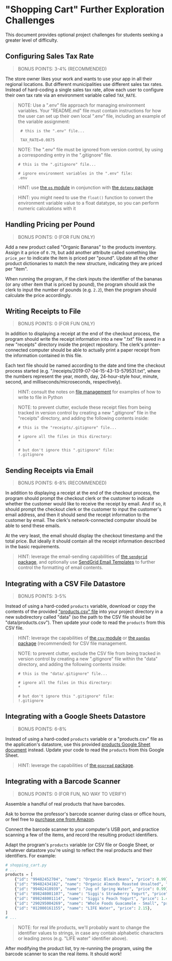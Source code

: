 # "Shopping Cart" Further Exploration Challenges

This document provides optional project challenges for students seeking a greater level of difficulty. 
 
## Configuring Sales Tax Rate

> BONUS POINTS: 3-4% (RECOMMENDED)

The store owner likes your work and wants to use your app in all their regional locations. But different municipalities use different sales tax rates. Instead of hard-coding a single sales tax rate, allow each user to configure their own tax rate via an environment variable called `TAX_RATE`.

> NOTE: Use a ".env" file approach for managing environment variables. Your "README.md" file must contain instructions for how the user can set up their own local ".env" file, including an example of the variable assignment:
> 
>      # this is the ".env" file...
>      
>      TAX_RATE=0.0875

> NOTE: The ".env" file must be ignored from version control, by using a corresponding entry in the ".gitignore" file. 
>
>     # this is the ".gitignore" file...
>    
>     # ignore environment variables in the ".env" file:
>     .env
    

> HINT: use [the `os` module](/notes/python/modules/os.md) in conjunction with [the `dotenv` package](/notes/python/packages/dotenv.md)

> HINT: you might need to use the `float()` function to convert the environment variable value to a float datatype, so you can perform numeric calculations with it



## Handling Pricing per Pound

> BONUS POINTS: 0 (FOR FUN ONLY)

Add a new product called "Organic Bananas" to the products inventory. Assign it a price of `0.79`, but add another attribute called something like `price_per` to indicate the item is priced per "pound". Update all the other product dictionaries to match the new structure, indicating they are priced per "item".

When running the program, if the clerk inputs the identifier of the bananas (or any other item that is priced by pound), the program should ask the clerk to input the number of pounds (e.g. `2.2`), then the program should calculate the price accordingly.

## Writing Receipts to File

> BONUS POINTS: 0 (FOR FUN ONLY)

In addition to displaying a receipt at the end of the checkout process, the program should write the receipt information into a new ".txt" file saved in a new "receipts" directory inside the project repository. The clerk's printer-connected computer should be able to actually print a paper receipt from the information contained in this file.

Each text file should be named according to the date and time the checkout process started (e.g. "/receipts/2019-07-04-15-43-13-579531.txt", where the numbers represent the year, month, day, 24-hour-style hour, minute, second, and milliseconds/microseconds, respectively).

> HINT: consult the notes on [file management](/notes/python/file-management.md) for examples of how to write to file in Python

> NOTE: to prevent clutter, exclude these receipt files from being tracked in version control by creating a new ".gitignore" file in the "receipts" directory, and adding the following contents inside:
>
>     # this is the "receipts/.gitignore" file...
>
>     # ignore all the files in this directory:
>     *
>
>     # but don't ignore this ".gitignore" file:
>     !.gitignore

## Sending Receipts via Email

> BONUS POINTS: 6-8% (RECOMMENDED)

In addition to displaying a receipt at the end of the checkout process, the program should prompt the checkout clerk or the customer to indicate whether the customer would like to receive the receipt by email. And if so, it should prompt the checkout clerk or the customer to input the customer's email address, and then it should send the receipt information to the customer by email. The clerk's network-connected computer should be able to send these emails.

At the very least, the email should display the checkout timestamp and the total price. But ideally it should contain all the receipt information described in the basic requirements.

> HINT: leverage the email-sending capabilities of [the `sendgrid` package](/notes/python/packages/sendgrid.md), and optionally use [SendGrid Email Templates](/notes/python/packages/sendgrid.md#email-templates) to further control the formatting of email contents.

## Integrating with a CSV File Datastore

> BONUS POINTS: 3-5%

Instead of using a hard-coded `products` variable, download or copy the contents of the provided ["products.csv" file](https://raw.githubusercontent.com/prof-rossetti/intro-to-python/master/data/products.csv) into your project directory in a new subdirectory called "data" (so the path to the CSV file should be "data/products.csv"). Then update your code to read the `products` from this CSV file.

> HINT: leverage the capabilities of [the `csv` module](/notes/python/modules/csv.md) or [the `pandas` package](/notes/python/packages/pandas.md) (recommended) for CSV file management.

> NOTE: to prevent clutter, exclude the CSV file from being tracked in version control by creating a new ".gitignore" file within the "data" directory, and adding the following contents inside:
>
>     # this is the "data/.gitignore" file...
>
>     # ignore all the files in this directory:
>     *
>
>     # but don't ignore this ".gitignore" file:
>     !.gitignore


## Integrating with a Google Sheets Datastore

> BONUS POINTS: 6-8%

Instead of using a hard-coded `products` variable or a "products.csv" file as the application's datastore, use this provided [products Google Sheet document](https://docs.google.com/spreadsheets/d/1ItN7Cc2Yn4K90cMIsxi2P045Gzw0y2JHB_EkV4mXXpI/edit?usp=sharing) instead. Update your code to read the `products` from this Google Sheet.

> HINT: leverage the capabilities of [the `gspread` package](/notes/python/packages/gspread.md).

## Integrating with a Barcode Scanner

> BONUS POINTS: 0 (FOR FUN, NO WAY TO VERIFY)

Assemble a handful of real products that have barcodes.

Ask to borrow the professor's barcode scanner during class or office hours, or feel free to [purchase one from Amazon](https://www.amazon.com/gp/product/B003OUQ174/ref=ppx_yo_dt_b_asin_title_o03__o00_s00?ie=UTF8&psc=1).

Connect the barcode scanner to your computer's USB port, and practice scanning a few of the items, and record the resulting product identifiers.

Adapt the program's `products` variable (or CSV file or Google Sheet, or whatever datastore you're using) to reflect the real products and their identifiers. For example:

```py
# shopping_cart.py
# ...
products = [
    {"id": "99482452704", "name": "Organic Black Beans", "price": 0.99},
    {"id": "99482434182", "name": "Organic Almonds Roasted Unsalted", "price": 7.33},
    {"id": "99482418939", "name": "Jug of Spring Water", "price": 0.99},
    {"id": "898248001107", "name": "Siggi's Strawberry Yogurt", "price": 1.45},
    {"id": "898248001114", "name": "Siggi's Peach Yogurt", "price": 1.45},
    {"id": "290295004269", "name": "Whole Foods Guacamole - Small", "price": 6.50},
    {"id": "012000161155", "name": "LIFE Water", "price": 2.15},
]
# ...
```

> NOTE: for real life products, we'll probably want to change the identifier values to strings, in case any contain alphabetic characters or leading zeros (e.g. "LIFE water" identifier above).

After modifying the product list, try re-running the program, using the barcode scanner to scan the real items. It should work!
